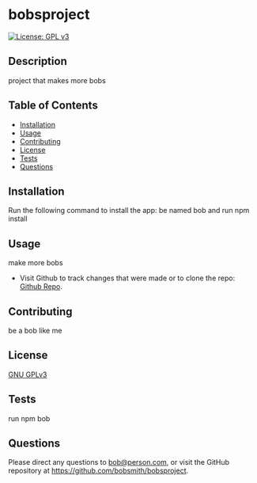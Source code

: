 # bobsproject
  [![License: GPL v3](https://img.shields.io/badge/License-GPLv3-blue.svg)](https://www.gnu.org/licenses/gpl-3.0)

  ## Description
  project that makes more bobs

  ## Table of Contents
  * [Installation](#Installation)
  * [Usage](#Usage)
  * [Contributing](#Contributing)
  * [License](#License)
  * [Tests](#Tests)
  * [Questions](#Questions)

  ## Installation
  Run the following command to install the app: be named bob and run npm install

  ## Usage
  make more bobs

  * Visit Github to track changes that were made or to clone the repo: [Github Repo](https://github.com/bobsmith/bobsproject).

  ## Contributing
  be a bob like me
  
  ## License
  [GNU GPLv3](https://www.gnu.org/licenses/gpl-3.0.en.html)
  
  ## Tests
  run npm bob

  ## Questions
  Please direct any questions to bob@person.com, or visit the GitHub repository at https://github.com/bobsmith/bobsproject.